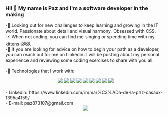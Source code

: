 ### Hi! 👋 My name is Paz and I'm a software developer in the making

-🌱 Looking out for new challenges to keep learning and growing in the IT world. Passionate about detail and visual harmony. Obsessed with CSS.<br>
-⚡ When not coding, you can find me singing or spending time with my kittens 🐱🐱.<br>
-💬 If you are looking for advice on how to begin your path as a developer, you can reach out for me on Linkedin. I will be posting about my personal experience and reviewing some coding exercises to share with you all.<br>
<br>
-🔭 Technologies that I work with:
<div align="center">
    <img src="https://img.shields.io/badge/HTML5-E34F26?style=for-the-badge&logo=html5&logoColor=white" />
    <img src="https://img.shields.io/badge/CSS3-1572B6?style=for-the-badge&logo=css3&logoColor=white" />
    <img src="https://img.shields.io/badge/JavaScript-F7DF1E?style=for-the-badge&logo=javascript&logoColor=black" />
    <img src="https://img.shields.io/badge/React-20232A?style=for-the-badge&logo=react&logoColor=61DAFB" /> 
    <img src="https://img.shields.io/badge/Node.js-43853D?style=for-the-badge&logo=node.js&logoColor=white" />
    <img src="https://img.shields.io/badge/Express.js-404D59?style=for-the-badge" />
    <img src="https://img.shields.io/badge/PostgreSQL-316192?style=for-the-badge&logo=postgresql&logoColor=white" />
    <img src="https://img.shields.io/badge/MySQL-00000F?style=for-the-badge&logo=mysql&logoColor=white" />
    <img src="https://img.shields.io/badge/TypeScript-007ACC?style=for-the-badge&logo=typescript&logoColor=white" />
</div>
<br>
- Linkedin: https://www.linkedin.com/in/mar%C3%ADa-de-la-paz-casaux-1395a4159/
<br>
- E-mail: paz873107@gmail.com
<br>
<div align="center">
    <img src="https://forthebadge.com/images/badges/built-with-love.svg" />
</div>
